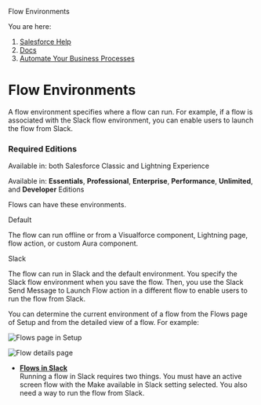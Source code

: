 Flow Environments[](/s?language=en_US)

You are here:

1.  [Salesforce Help](/s/?language=en_US)
2.  [Docs](/s/products?language=en_US)
3.  [Automate Your Business Processes](/s/articleView?id=sf.extend_click_process.htm&language=en_US&type=5)

Flow Environments
=================

A flow environment specifies where a flow can run. For example, if a flow is associated with the Slack flow environment, you can enable users to launch the flow from Slack.

### Required Editions

Available in: both Salesforce Classic and Lightning Experience

Available in: [](/s?language=en_US)**Essentials**, **Professional**, **Enterprise**, **Performance**, **Unlimited**, and **Developer** Editions

Flows can have these environments.

Default

The flow can run offline or from a Visualforce component, Lightning page, flow action, or custom Aura component.

Slack

The flow can run in Slack and the default environment. You specify the Slack flow environment when you save the flow. Then, you use the Slack Send Message to Launch Flow action in a different flow to enable users to run the flow from Slack.

You can determine the current environment of a flow from the Flows page of Setup and from the detailed view of a flow. For example:

![Flows page in Setup](https://resources.help.salesforce.com/images/58f0c2c64a4bfe5979ce8ee7bd48332d.png)

![Flow details page](https://resources.help.salesforce.com/images/02c7e995c75bbac5efe02948409eed01.png)

*   **[Flows in Slack](/s/articleView?id=sf.flow_concepts_flows_in_slack.htm&language=en_US&type=5)**  
    Running a flow in Slack requires two things. You must have an active screen flow with the Make available in Slack setting selected. You also need a way to run the flow from Slack.